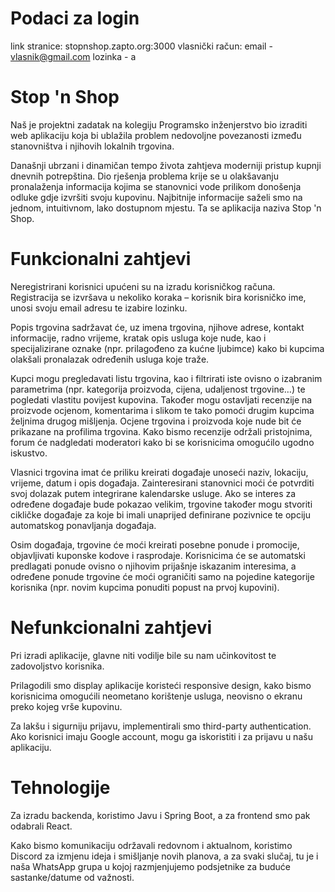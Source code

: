 # Podaci za login
link stranice: stopnshop.zapto.org:3000
vlasnički račun: email - vlasnik@gmail.com
                lozinka - a

# Stop 'n Shop
Naš je projektni zadatak na kolegiju Programsko inženjerstvo bio izraditi web aplikaciju koja bi ublažila problem nedovoljne povezanosti između stanovništva i njihovih lokalnih trgovina. 

Današnji ubrzani i dinamičan tempo života zahtjeva moderniji pristup kupnji dnevnih potrepština. Dio rješenja problema krije se u olakšavanju pronalaženja informacija kojima se stanovnici vode prilikom donošenja odluke gdje izvršiti svoju kupovinu. Najbitnije informacije saželi smo na jednom, intuitivnom, lako dostupnom mjestu. Ta se aplikacija naziva Stop 'n Shop.

# Funkcionalni zahtjevi
Neregistrirani korisnici upućeni su na izradu korisničkog računa. Registracija se izvršava u nekoliko koraka – korisnik bira korisničko ime, unosi svoju email adresu te izabire lozinku.

Popis trgovina sadržavat će, uz imena trgovina, njihove adrese, kontakt informacije, radno vrijeme, kratak opis usluga koje nude, kao i specijalizirane oznake (npr. prilagođeno za kućne ljubimce) kako bi kupcima olakšali pronalazak određenih usluga koje traže.

Kupci mogu pregledavati listu trgovina, kao i filtrirati iste ovisno o izabranim parametrima (npr. kategorija proizvoda, cijena, udaljenost trgovine…) te pogledati vlastitu povijest kupovina. Također mogu ostavljati recenzije na proizvode ocjenom, komentarima i slikom te tako pomoći drugim kupcima željnima drugog mišljenja. Ocjene trgovina i proizvoda koje nude bit će prikazane na profilima trgovina. Kako bismo recenzije održali pristojnima, forum će nadgledati moderatori kako bi se korisnicima omogućilo ugodno iskustvo.

Vlasnici trgovina imat će priliku kreirati događaje unoseći naziv, lokaciju, vrijeme, datum i opis događaja. Zainteresirani stanovnici moći će potvrditi svoj dolazak putem integrirane kalendarske usluge. Ako se interes za određene događaje bude pokazao velikim, trgovine također mogu stvoriti cikličke događaje za koje bi imali unaprijed definirane pozivnice te opciju automatskog ponavljanja događaja.

Osim događaja, trgovine će moći kreirati posebne ponude i promocije, objavljivati kuponske kodove i rasprodaje. Korisnicima će se automatski predlagati ponude ovisno o njihovim prijašnje iskazanim interesima, a određene ponude trgovine će moći ograničiti samo na pojedine kategorije korisnika (npr. novim kupcima ponuditi popust na prvoj kupovini).

# Nefunkcionalni zahtjevi
Pri izradi aplikacije, glavne niti vodilje bile su nam učinkovitost te zadovoljstvo korisnika.

Prilagodili smo display aplikacije koristeći responsive design, kako bismo korisnicima omogućili neometano korištenje usluga, neovisno o ekranu preko kojeg vrše kupovinu.

Za lakšu i sigurniju prijavu, implementirali smo third-party authentication. Ako korisnici imaju Google account, mogu ga iskoristiti i za prijavu u našu aplikaciju.

# Tehnologije
Za izradu backenda, koristimo Javu i Spring Boot, a za frontend smo pak odabrali React.

Kako bismo komunikaciju održavali redovnom i aktualnom, koristimo Discord za izmjenu ideja i smišljanje novih planova, a za svaki slučaj, tu je i naša WhatsApp grupa u kojoj razmjenjujemo podsjetnike za buduće sastanke/datume od važnosti.
